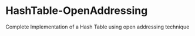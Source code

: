 # HashTable-OpenAddressing
Complete Implementation of a Hash Table using open addressing technique 
